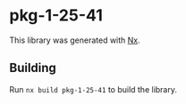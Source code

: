 # pkg-1-25-41

This library was generated with [Nx](https://nx.dev).

## Building

Run `nx build pkg-1-25-41` to build the library.

